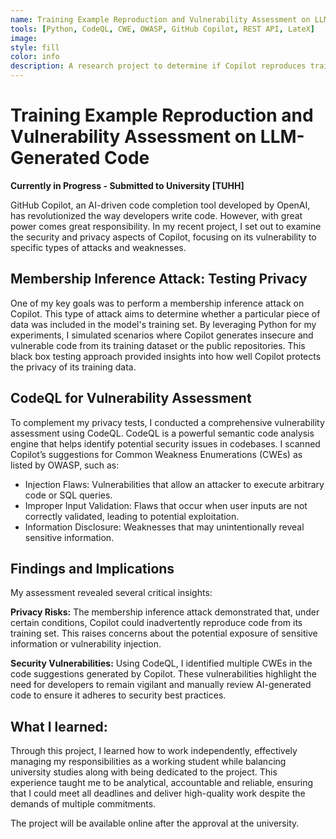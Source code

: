 ```yaml
---
name: Training Example Reproduction and Vulnerability Assessment on LLM-Generated Code
tools: [Python, CodeQL, CWE, OWASP, GitHub Copilot, REST API, LateX]
image: 
style: fill
color: info
description: A research project to determine if Copilot reproduces training data in its output and inject new vulnerabilities to the code.
---
```


# Training Example Reproduction and Vulnerability Assessment on LLM-Generated Code
**Currently in Progress - Submitted to University [TUHH]**

GitHub Copilot, an AI-driven code completion tool developed by OpenAI, has revolutionized the way developers write code. However, with great power comes great responsibility. In my recent project, I set out to examine the security and privacy aspects of Copilot, focusing on its vulnerability to specific types of attacks and weaknesses.

## Membership Inference Attack: Testing Privacy
One of my key goals was to perform a membership inference attack on Copilot. This type of attack aims to determine whether a particular piece of data was included in the model's training set. By leveraging Python for my experiments, I simulated scenarios where Copilot generates insecure and vulnerable code from its training dataset or the public repositories. This black box testing approach provided insights into how well Copilot protects the privacy of its training data.

## CodeQL for Vulnerability Assessment
To complement my privacy tests, I conducted a comprehensive vulnerability assessment using CodeQL. CodeQL is a powerful semantic code analysis engine that helps identify potential security issues in codebases. I scanned Copilot’s suggestions for Common Weakness Enumerations (CWEs) as listed by OWASP, such as:

* Injection Flaws: Vulnerabilities that allow an attacker to execute arbitrary code or SQL queries.
* Improper Input Validation: Flaws that occur when user inputs are not correctly validated, leading to potential exploitation.
* Information Disclosure: Weaknesses that may unintentionally reveal sensitive information.

## Findings and Implications
My assessment revealed several critical insights:

**Privacy Risks:** The membership inference attack demonstrated that, under certain conditions, Copilot could inadvertently reproduce code from its training set. This raises concerns about the potential exposure of sensitive information or vulnerability injection.

**Security Vulnerabilities:** Using CodeQL, I identified multiple CWEs in the code suggestions generated by Copilot. These vulnerabilities highlight the need for developers to remain vigilant and manually review AI-generated code to ensure it adheres to security best practices.

<!-- ## Conclusion
As AI-driven tools like GitHub Copilot become integral to software development, it's crucial to continuously evaluate their security and privacy implications. My project underscores the importance of rigorous testing and vulnerability assessments to safeguard against potential risks. By understanding and addressing these vulnerabilities, we can better protect sensitive information and enhance the overall security of AI-powered development tools. -->

## What I learned:
Through this project, I learned how to work independently, effectively managing my responsibilities as a working student while balancing university studies along with being dedicated to the project. This experience taught me to be analytical, accountable and reliable, ensuring that I could meet all deadlines and deliver high-quality work despite the demands of multiple commitments.

<p class="text-center">
<!-- {% include elements/button.html link="https://github.com/tiramdasg/bored-coyote.git" text="See the Project" %} -->
The project will be available online after the approval at the university.
</p>